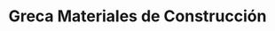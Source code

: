 ---
title: "Greca Materiales de Construcción"
url: /parana/greca-materiales-de-construccion/
shop: Baustoffe
---